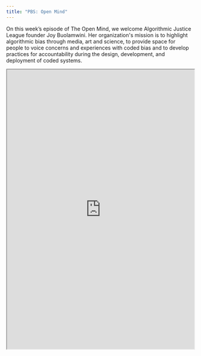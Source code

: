 ```yaml
---
title: "PBS: Open Mind"
---
```


On this week’s episode of The Open Mind, we welcome Algorithmic Justice League founder Joy Buolamwini. Her organization's mission is to highlight algorithmic bias through media, art and science, to provide space for people to voice concerns and experiences with coded bias and to develop practices for accountability during the design, development, and deployment of coded systems.

<iframe height="750" width="100%" src="https://ewelton.github.io/ktest/wiki.html#PBS:%20Open%20Mind"></iframe>
